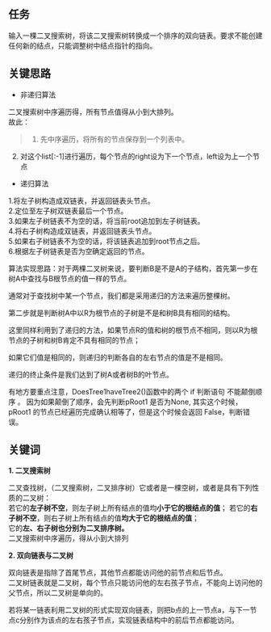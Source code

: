 ## 任务 ##
输入一棵二叉搜索树，将该二叉搜索树转换成一个排序的双向链表。要求不能创建任何新的结点，只能调整树中结点指针的指向。

## 关键思路 ##

- 非递归算法

二叉搜索树中序遍历得，所有节点值得从小到大排列。  
故此：  
>1. 先中序遍历，将所有的节点保存到一个列表中。  
2. 对这个list[:-1]进行遍历，每个节点的right设为下一个节点，left设为上一个节点


- 递归算法
>
1.将左子树构造成双链表，并返回链表头节点。  
2.定位至左子树双链表最后一个节点。  
3.如果左子树链表不为空的话，将当前root追加到左子树链表。  
4.将右子树构造成双链表，并返回链表头节点。  
5.如果右子树链表不为空的话，将该链表追加到root节点之后。  
6.根据左子树链表是否为空确定返回的节点。  



算法实现思路：对于两棵二叉树来说，要判断B是不是A的子结构，首先第一步在树A中查找与B根节点的值一样的节点。

通常对于查找树中某一个节点，我们都是采用递归的方法来遍历整棵树。

第二步就是判断树A中以R为根节点的子树是不是和树B具有相同的结构。

这里同样利用到了递归的方法，如果节点R的值和树的根节点不相同，则以R为根节点的子树和树B肯定不具有相同的节点；

如果它们值是相同的，则递归的判断各自的左右节点的值是不是相同。

递归的终止条件是我们达到了树A或者树B的叶节点。

有地方要重点注意，DoesTree1haveTree2()函数中的两个 if 判断语句 不能颠倒顺序 。
因为如果颠倒了顺序，会先判断pRoot1 是否为None, 其实这个时候，pRoot1 的节点已经遍历完成确认相等了，但是这个时候会返回 False，判断错误。


## 关键词         
**1. 二叉搜索树**  

二叉查找树，（二叉搜索树，二叉排序树）它或者是一棵空树，或者是具有下列性质的二叉树：   
若它的**左子树不空**，则左子树上所有结点的值均**小于它的根结点的值**；
若它的**右子树不空**，则右子树上所有结点的值**均大于它的根结点的值**；  
它的**左、右子树也分别为二叉排序树。**  
二叉搜索树中序遍历，得从小到大排列

**2. 双向链表与二叉树**

双向链表是指除了首尾节点，其他节点都能访问他的前节点和后节点。  
二叉树链表就是二叉树，每个节点只能访问他的左右孩子节点，不能向上访问他的父节点，所以二叉树是单向的。

若将某一链表利用二叉树的形式实现双向链表，则把b点的上一节点a，与下一节点c分别作为该点的左右孩子节点，实现链表结构中的前后节点都能访问。
